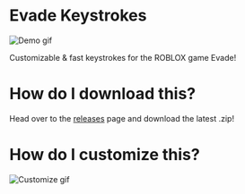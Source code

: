 # Evade Keystrokes

![Demo gif](https://s3.us-east-1.wasabisys.com/e-zimagehosting/6772311b-db7f-40a3-ac88-76533340acc8/q8z4l40b.gif)

Customizable & fast keystrokes for the ROBLOX game Evade!

# How do I download this?

Head over to the [releases](https://github.com/Plextora/EvadeKeystrokes/releases) page and download the latest .zip!

# How do I customize this?

![Customize gif](https://s3.us-east-1.wasabisys.com/e-zimagehosting/6772311b-db7f-40a3-ac88-76533340acc8/2duwrw1o.gif)
